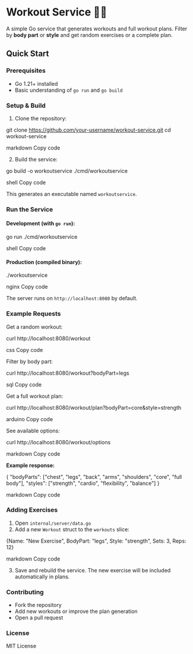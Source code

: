 # Workout Service 🏋️‍♂️
A simple Go service that generates workouts and full workout plans. Filter by **body part** or **style** and get random exercises or a complete plan.

## Quick Start

### Prerequisites
- Go 1.21+ installed
- Basic understanding of `go run` and `go build`

### Setup & Build
1. Clone the repository:

git clone https://github.com/your-username/workout-service.git
cd workout-service

markdown
Copy code

2. Build the service:

go build -o workoutservice ./cmd/workoutservice

shell
Copy code

This generates an executable named `workoutservice`.

### Run the Service
#### Development (with `go run`):

go run ./cmd/workoutservice

shell
Copy code

#### Production (compiled binary):

./workoutservice

nginx
Copy code

The server runs on `http://localhost:8080` by default.

### Example Requests

Get a random workout:

curl http://localhost:8080/workout

css
Copy code

Filter by body part:

curl http://localhost:8080/workout?bodyPart=legs

sql
Copy code

Get a full workout plan:

curl http://localhost:8080/workout/plan?bodyPart=core&style=strength

arduino
Copy code

See available options:

curl http://localhost:8080/workout/options

markdown
Copy code

**Example response:**

{
"bodyParts": ["chest", "legs", "back", "arms", "shoulders", "core", "full body"],
"styles": ["strength", "cardio", "flexibility", "balance"]
}

markdown
Copy code

### Adding Exercises
1. Open `internal/server/data.go`
2. Add a new `Workout` struct to the `workouts` slice:

{Name: "New Exercise", BodyPart: "legs", Style: "strength", Sets: 3, Reps: 12}

markdown
Copy code

3. Save and rebuild the service. The new exercise will be included automatically in plans.

### Contributing
- Fork the repository
- Add new workouts or improve the plan generation
- Open a pull request

### License
MIT License